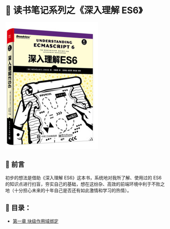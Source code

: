 # 🎉 读书笔记系列之《深入理解 ES6》

![COVER](./images/cover.png)

## 🍺 前言

初步的想法是借助《深入理解 ES6》这本书，系统地对我所了解、使用过的 ES6 的知识点进行扫盲，夯实自己的基础，想在这纷杂、高效的前端环境中利于不败之地（十分担心未来的十年自己是否还有如此激情和学习的热情）。

## 🍔 目录：

* [第一章 块级作用域绑定](./chapter_1.md) 